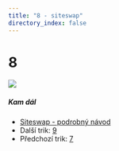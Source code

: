 ```yaml
---
title: "8 - siteswap"
directory_index: false
---
```


# 8

![](/animace/siteswap/8.gif)

##### Kam dál

- [Siteswap - podrobný návod](/siteswap.html "Podrobné vysvětlení siteswapů..")
- Další trik: [9](9.html "Siteswap 9")
- Předchozí trik: [7](7.html "Siteswap 7")


